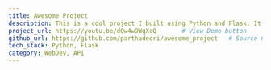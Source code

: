 ```yaml
---
title: Awesome Project
description: This is a cool project I built using Python and Flask. It demonstrates dynamic web development and GitHub integration.
project_url: https://youtu.be/dQw4w9WgXcQ       # View Demo button
github_url: https://github.com/parthadeori/awesome_project   # Source Code button
tech_stack: Python, Flask
category: WebDev, API
---
```

